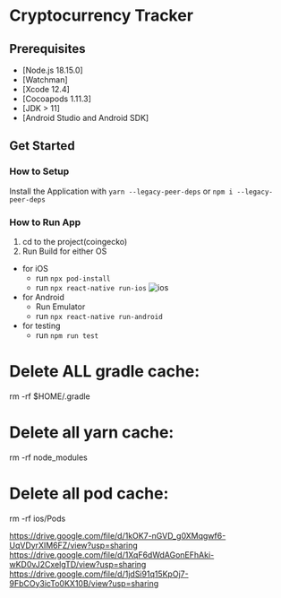 # Cryptocurrency Tracker

## Prerequisites

- [Node.js 18.15.0]
- [Watchman]
- [Xcode 12.4]
- [Cocoapods 1.11.3]
- [JDK > 11]
- [Android Studio and Android SDK]

## Get Started

### How to Setup

Install the Application with `yarn --legacy-peer-deps` or `npm i --legacy-peer-deps`

### How to Run App

1. cd to the project(coingecko)
2. Run Build for either OS

- for iOS
  - run `npx pod-install`
  - run `npx react-native run-ios`
  ![ios](image.png)
- for Android
  - Run Emulator
  - run `npx react-native run-android`
- for testing
  - run `npm run test`

# Delete ALL gradle cache:

rm -rf $HOME/.gradle

# Delete all yarn cache:

rm -rf node_modules

# Delete all pod cache:

rm -rf ios/Pods


https://drive.google.com/file/d/1kOK7-nGVD_g0XMqgwf6-UqVDyrXIM6FZ/view?usp=sharing
https://drive.google.com/file/d/1XqF6dWdAGonEFhAki-wKD0vJ2CxelgTD/view?usp=sharing
https://drive.google.com/file/d/1jdSi91q15KpOj7-9FbCOy3icTo0KX10B/view?usp=sharing